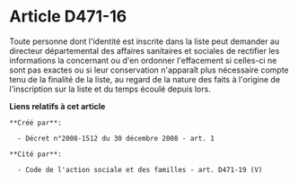 # Article D471-16

Toute personne dont l'identité est inscrite dans la liste peut demander au directeur départemental des affaires sanitaires et
sociales de rectifier les informations la concernant ou d'en ordonner l'effacement si celles-ci ne sont pas exactes ou si
leur conservation n'apparaît plus nécessaire compte tenu de la finalité de la liste, au regard de la nature des faits à
l'origine de l'inscription sur la liste et du temps écoulé depuis lors.

**Liens relatifs à cet article**

	**Créé par**:

	  - Décret n°2008-1512 du 30 décembre 2008 - art. 1

	**Cité par**:

	  - Code de l'action sociale et des familles - art. D471-19 (V)
